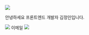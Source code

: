 <img src="https://capsule-render.vercel.app/api?type=wave&color=auto&height=300&section=header&text=김정인&fontSize=90" />

안녕하세요 프론트엔드 개발자 김정인입니다.

<a href="https://hits.seeyoufarm.com"><img src="https://hits.seeyoufarm.com/api/count/incr/badge.svg?url=https%3A%2F%2Fgithub.com%2Fasd1a2a%2Fasd1a2a.git&count_bg=%2379C83D&title_bg=%23555555&icon=&icon_color=%23E7E7E7&title=HITS&edge_flat=false"/></a>
이메일
<a href="mailto:jeongin3013@gmail.com">
<img src="https://img.shields.io/badge/Gmail-d14836?style=flat-square&logo=Gmail&logoColor=white&link=leegm1798@naver.com"/>
</a>

<!--
**asd1a2a/asd1a2a** is a ✨ _special_ ✨ repository because its `README.md` (this file) appears on your GitHub profile.

Here are some ideas to get you started:

- 🔭 I’m currently working on ...
- 🌱 I’m currently learning ...
- 👯 I’m looking to collaborate on ...
- 🤔 I’m looking for help with ...
- 💬 Ask me about ...
- 📫 How to reach me: ...
- 😄 Pronouns: ...
- ⚡ Fun fact: ...
-->
